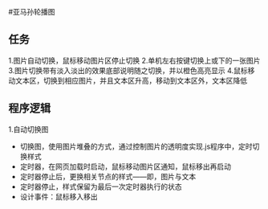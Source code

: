 #亚马孙轮播图
## 任务
1.图片自动切换，鼠标移动图片区停止切换
2.单机左右按键切换上或下的一张图片
3.图片切换带有淡入淡出的效果底部说明随之切换，并以橙色高亮显示
4.鼠标移动文本区，切换到相应图片，并且文本区升高，移动到文本区外，文本区降低
## 程序逻辑
1.自动切换图
- 切换图，使用图片堆叠的方式，通过控制图片的透明度实现.js程序中，定时切换样式
- 定时器，在网页加载时启动，鼠标移动图片区通知，鼠标移出再启动
- 定时器停止后，更换相关节点的样式——即，图片与文本
- 定时器停止，样式保留为最后一次定时器执行的状态
- 设计事件：鼠标移入移出